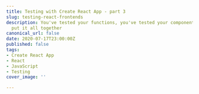 ```yaml
---
title: Testing with Create React App - part 3
slug: testing-react-frontends
description: You've tested your functions, you've tested your components now lets
  put it all together
canonical_url: false
date: 2020-07-17T23:00:00Z
published: false
tags:
- Create React App
- React
- JavaScript
- Testing
cover_image: ''

---
```


